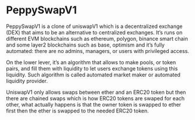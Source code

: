 # PeppySwapV1
PeppySwapV1 is a clone of uniswapV1 which is a decentralized exchange (DEX) that aims to be an alternative to centralized exchanges. It’s runs on different EVM blockchains such as ethereum, polygon, binance smart chain and some layer2 blockchains such as base, optimism    and it’s fully automated: there are no admins, managers, or users with privileged access.

On the lower lever, it’s an algorithm that allows to make pools, or token pairs, and fill them with liquidity to let users exchange tokens using this liquidity. Such algorithm is called automated market maker or automated liquidity provider.

UniswapV1 only allows swaps between ether and an ERC20 token but then there are chained swaps which is how ERC20 tokens are swaped for each other, what actually happens is that the owner token is swapped to ether first then the ether is swapped to the needed ERC20 token.

